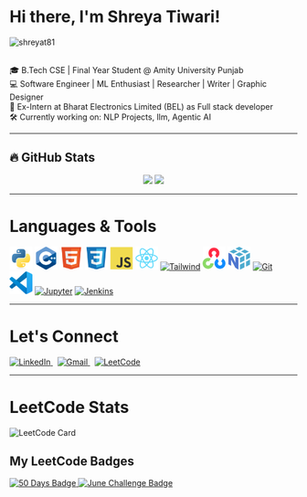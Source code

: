 #  Hi there, I'm Shreya Tiwari!
<p align="left"> <img src="https://komarev.com/ghpvc/?username=shreyat81&label=Profile%20views&color=0e75b6&style=flat" alt="shreyat81" /> </p> <br>
🎓 B.Tech CSE | Final Year Student @ Amity University Punjab <br> 
💻 Software Engineer | ML Enthusiast | Researcher | Writer | Graphic Designer<br>
🎯 Ex-Intern at Bharat Electronics Limited (BEL) as Full stack developer  <br>
🛠️ Currently working on: NLP Projects, llm, Agentic AI  <br>


---


## 🔥 GitHub Stats

<p align="center">
  <img width="49%" src="https://github-readme-stats.vercel.app/api?username=shreyat81&show_icons=true&theme=tokyonight&hide_border=true" />
  <img width="46%" src="https://github-readme-stats.vercel.app/api/top-langs/?username=shreyat81&theme=tokyonight&layout=compact&hide_border=true&langs_count=6" />
</p>

---


# Languages & Tools
<p align="left">
  <a href="https://www.python.org/" target="_blank"><img src="https://raw.githubusercontent.com/devicons/devicon/master/icons/python/python-original.svg" alt="Python" width="40" height="40"/></a>
  <a href="https://isocpp.org/" target="_blank"><img src="https://raw.githubusercontent.com/devicons/devicon/master/icons/cplusplus/cplusplus-original.svg" alt="C++" width="40" height="40"/></a>
  <a href="https://developer.mozilla.org/en-US/docs/Web/HTML" target="_blank"><img src="https://raw.githubusercontent.com/devicons/devicon/master/icons/html5/html5-original.svg" alt="HTML" width="40" height="40"/></a>
  <a href="https://developer.mozilla.org/en-US/docs/Web/CSS" target="_blank"><img src="https://raw.githubusercontent.com/devicons/devicon/master/icons/css3/css3-original.svg" alt="CSS" width="40" height="40"/></a>
  <a href="https://developer.mozilla.org/en-US/docs/Web/JavaScript" target="_blank"><img src="https://raw.githubusercontent.com/devicons/devicon/master/icons/javascript/javascript-original.svg" alt="JavaScript" width="40" height="40"/></a>
  <a href="https://reactjs.org/" target="_blank"><img src="https://raw.githubusercontent.com/devicons/devicon/master/icons/react/react-original.svg" alt="React" width="40" height="40"/></a>
  <a href="https://tailwindcss.com/" target="_blank"><img src="https://www.vectorlogo.zone/logos/tailwindcss/tailwindcss-icon.svg" alt="Tailwind" width="40" height="40"/></a>
  <a href="https://opencv.org/" target="_blank"><img src="https://raw.githubusercontent.com/devicons/devicon/master/icons/opencv/opencv-original.svg" alt="OpenCV" width="40" height="40"/></a>
  <a href="https://numpy.org/" target="_blank"><img src="https://raw.githubusercontent.com/devicons/devicon/master/icons/numpy/numpy-original.svg" alt="NumPy" width="40" height="40"/></a>
  <a href="https://git-scm.com/" target="_blank"><img src="https://www.vectorlogo.zone/logos/git-scm/git-scm-icon.svg" alt="Git" width="40" height="40"/></a>
  <a href="https://code.visualstudio.com/" target="_blank"><img src="https://raw.githubusercontent.com/devicons/devicon/master/icons/vscode/vscode-original.svg" alt="VS Code" width="40" height="40"/></a>
  <a href="https://jupyter.org/" target="_blank"><img src="https://upload.wikimedia.org/wikipedia/commons/3/38/Jupyter_logo.svg" alt="Jupyter" width="40" height="40"/></a>
  <a href="https://www.jenkins.io/" target="_blank"><img src="https://www.vectorlogo.zone/logos/jenkins/jenkins-icon.svg" alt="Jenkins" width="40" height="40"/></a>
  <a 
</p>

---



# Let's Connect


<p align="left">
  <a href="https://www.linkedin.com/in/YOUR_LINKEDIN_USERNAME/" target="_blank">
    <img src="https://cdn.jsdelivr.net/gh/devicons/devicon/icons/linkedin/linkedin-original.svg" alt="LinkedIn" width="40" height="40" />
  </a>
  &nbsp;
  <a href="mailto:your.email@gmail.com" target="_blank">
    <img src="https://img.icons8.com/color/48/gmail-new.png" alt="Gmail" width="40" height="40" />
  </a>
  &nbsp;
  <a href="https://leetcode.com/shreya_tiwari1818/" target="_blank">
    <img src="https://upload.wikimedia.org/wikipedia/commons/1/19/LeetCode_logo_black.png" alt="LeetCode" width="40" height="40" />
  </a>
</p>


---



#  LeetCode Stats


![LeetCode Card](https://leetcard.jacoblin.cool/shreya_tiwari1818?theme=dark&font=baloo&ext=heatmap)

<h2 align="left"> My LeetCode Badges</h2>  
<p align="left">
  <!-- 50 Days Badge -->
  <a href="https://leetcode.com/shreya_tiwari1818/" target="_blank">
    <img src="https://assets.leetcode.com/static_assets/marketing/2024-50.gif" alt="50 Days Badge" width="200" />
  </a>

  <!-- June Challenge Badge -->
  <a href="https://leetcode.com/shreya_tiwari1818/" target="_blank">
    <img src="https://leetcode.com/static/images/badges/2024/gif/2024-06.gif" alt="June Challenge Badge" width="200" />
  </a>
</p>
<!---
shreyat81/shreyat81 is a ✨ special ✨ repository because its `README.md` (this file) appears on your GitHub profile.
You can click the Preview link to take a look at your changes.
--->
